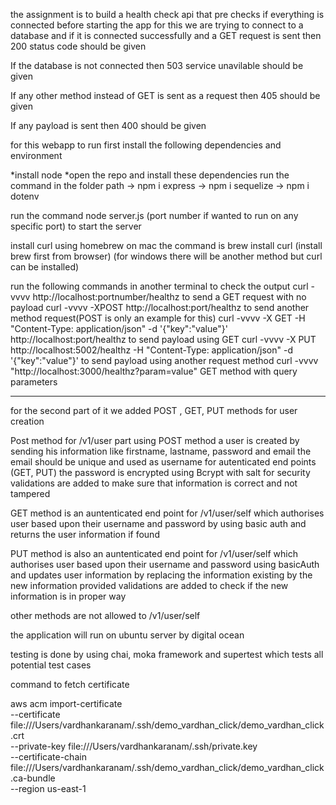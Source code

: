 

the assignment is to build a health check api that pre checks if everything is connected before starting the app for this we are trying to connect to a database and if it is connected successfully and a GET request is sent then 200 status code should be given

If the database is not connected then 503 service unavilable should be given

If any other method instead of GET is sent as a request then 405 should be given

If any payload is sent then 400 should be given

for this webapp to run first install the following dependencies and environment 

*install node 
*open the repo and install these dependencies 
run the command in the folder path
-> npm i express
-> npm i sequelize
-> npm i dotenv

run the command node server.js (port number if wanted to run on any specific port) to start the server

install curl using homebrew on mac the command is brew install curl (install brew first from browser) (for windows there will be another method but curl can be installed)

run the following commands in another terminal to check the output 
curl -vvvv http://localhost:portnumber/healthz to send a GET request with no payload
curl -vvvv -XPOST http://localhost:port/healthz to send another method request(POST is only an example for this)
curl -vvvv -X GET -H "Content-Type: application/json" -d '{"key":"value"}' http://localhost:port/healthz to send payload using GET
curl -vvvv -X PUT http://localhost:5002/healthz -H "Content-Type: application/json" -d '{"key":"value"}' to send payload using another request method 
curl -vvvv "http://localhost:3000/healthz?param=value" GET method with query parameters 

--------------------------------------------------------------------------------------------------------------
for the second part of it we added POST , GET, PUT methods for user creation 

Post method for /v1/user part
using POST method a user is created by sending his information like firstname, lastname, password and email
the email should be unique and used as username for autenticated end points (GET, PUT) 
the password is encrypted using Bcrypt with salt for security 
validations are added to make sure that information is correct and not tampered 

GET method is an auntenticated end point for /v1/user/self which authorises user based upon their username and password by using basic auth and returns the user information if found 

PUT method is also an auntenticated end point for /v1/user/self which authorises user based upon their username and password using basicAuth and updates user information by replacing the information existing by the new information provided validations are added to check if the new information is in proper way

other methods are not allowed to /v1/user/self

the application will run on ubuntu server by digital ocean

testing is done by using chai, moka framework and supertest which tests all potential test cases 


command to fetch certificate 

aws acm import-certificate \
    --certificate file:///Users/vardhankaranam/.ssh/demo_vardhan_click/demo_vardhan_click.crt \
    --private-key file:///Users/vardhankaranam/.ssh/private.key \
    --certificate-chain file:///Users/vardhankaranam/.ssh/demo_vardhan_click/demo_vardhan_click.ca-bundle \
    --region us-east-1





